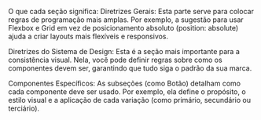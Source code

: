 O que cada seção significa:
Diretrizes Gerais: Esta parte serve para colocar regras de programação mais amplas. Por exemplo, a sugestão para usar Flexbox e Grid em vez de posicionamento absoluto (position: absolute) ajuda a criar layouts mais flexíveis e responsivos.

Diretrizes do Sistema de Design: Esta é a seção mais importante para a consistência visual. Nela, você pode definir regras sobre como os componentes devem ser, garantindo que tudo siga o padrão da sua marca.

Componentes Específicos: As subseções (como Botão) detalham como cada componente deve ser usado. Por exemplo, ela define o propósito, o estilo visual e a aplicação de cada variação (como primário, secundário ou terciário).